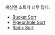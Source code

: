 세상엔 소트가 너무 많다.

- [Bucket Sort](https://en.wikipedia.org/wiki/Bucket_sort)
- [Pigeonhole Sort](https://en.wikipedia.org/wiki/Pigeonhole_sort)
- [Radix Sort](https://en.wikipedia.org/wiki/Radix_sort)
